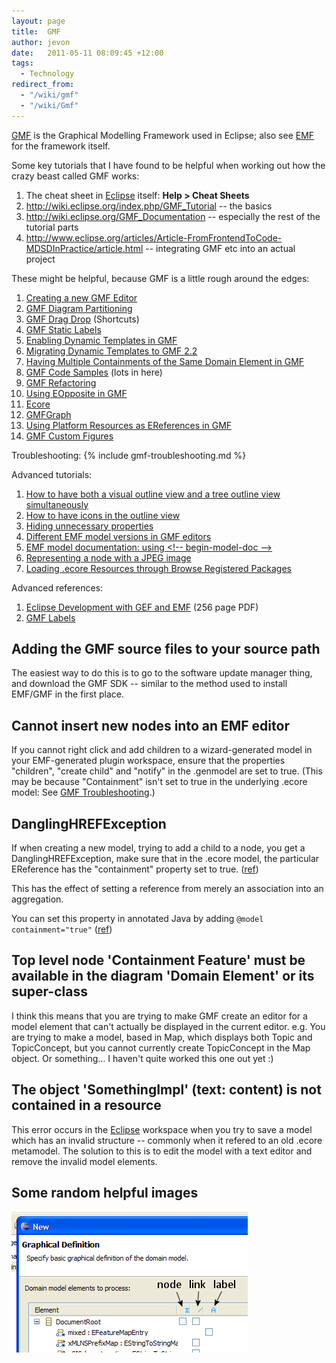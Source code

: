 ```yaml
---
layout: page
title:  GMF
author: jevon
date:   2011-05-11 08:09:45 +12:00
tags:
  - Technology
redirect_from:
  - "/wiki/gmf"
  - "/wiki/Gmf"
---
```


[GMF](gmf.md) is the Graphical Modelling Framework used in Eclipse; also see [EMF](emf.md) for the framework itself.

Some key tutorials that I have found to be helpful when working out how the crazy beast called GMF works:
1. The cheat sheet in [Eclipse](eclipse.md) itself: **Help > Cheat Sheets**
1. http://wiki.eclipse.org/index.php/GMF_Tutorial -- the basics
1. http://wiki.eclipse.org/GMF_Documentation -- especially the rest of the tutorial parts
1. http://www.eclipse.org/articles/Article-FromFrontendToCode-MDSDInPractice/article.html -- integrating GMF etc into an actual project

These might be helpful, because GMF is a little rough around the edges:
1. [Creating a new GMF Editor](creating-a-new-gmf-editor.md)
1. [GMF Diagram Partitioning](gmf-diagram-partitioning.md)
1. [GMF Drag Drop](gmf-drag-drop.md) (Shortcuts)
1. [GMF Static Labels](gmf-static-labels.md)
1. [Enabling Dynamic Templates in GMF](enabling-dynamic-templates-in-gmf.md)
1. [Migrating Dynamic Templates to GMF 2.2](migrating-dynamic-templates-to-gmf-2-2.md)
1. [Having Multiple Containments of the Same Domain Element in GMF](having-multiple-containments-of-the-same-domain-element-in-gmf.md)
1. [GMF Code Samples](gmf-code-samples.md) (lots in here)
1. [GMF Refactoring](gmf-refactoring.md)
1. [Using EOpposite in GMF](using-eopposite-in-gmf.md)
1. [Ecore](ecore.md)
1. [GMFGraph](gmfgraph.md)
1. [Using Platform Resources as EReferences in GMF](using-platform-resources-as-ereferences-in-gmf.md)
1. [GMF Custom Figures](gmf-custom-figures.md)

Troubleshooting:
{% include gmf-troubleshooting.md %}

Advanced tutorials:
1. <a href="http://dev.eclipse.org/newslists/news.eclipse.modeling.gmf/msg02849.html">How to have both a visual outline view and a tree outline view simultaneously</a>
1. <a href="http://dev.eclipse.org/newslists/news.eclipse.modeling.gmf/msg00341.html">How to have icons in the outline view</a>
1. <a href="http://dev.eclipse.org/newslists/news.eclipse.modeling.gmf/msg15217.html">Hiding unnecessary properties</a>
1. <a href="http://dev.eclipse.org/newslists/news.eclipse.modeling.gmf/msg12453.html">Different EMF model versions in GMF editors</a>
1. <a href="http://dev.eclipse.org/newslists/news.eclipse.tools.emf/msg19591.html">EMF model documentation: using &lt;!-- begin-model-doc --&gt;</a>
1. <a href="http://dev.eclipse.org/newslists/news.eclipse.modeling.gmf/msg15911.html">Representing a node with a JPEG image</a>
1. <a href="http://www.eclipse.org/forums/index.php/m/669505/">Loading .ecore Resources through Browse Registered Packages</a>

Advanced references:
1. <a href="http://publib-b.boulder.ibm.com/Redbooks.nsf/RedbookAbstracts/sg246302.html">Eclipse Development with GEF and EMF</a> (256 page PDF)
1. <a href="http://wiki.eclipse.org/GMF_Labels">GMF Labels</a>

## Adding the GMF source files to your source path
The easiest way to do this is to go to the software update manager thing, and download the GMF SDK -- similar to the method used to install EMF/GMF in the first place.

## Cannot insert new nodes into an EMF editor
If you cannot right click and add children to a wizard-generated model in your EMF-generated plugin workspace, ensure that the properties "children", "create child" and "notify" in the .genmodel are set to true. (This may be because "Containment" isn't set to true in the underlying .ecore model: See [GMF Troubleshooting](gmf-troubleshooting.md).)

## DanglingHREFException
If when creating a new model, trying to add a child to a node, you get a DanglingHREFException, make sure that in the .ecore model, the particular EReference has the "containment" property set to true. (<a href="http://dev.eclipse.org/newslists/news.eclipse.tools.emf/msg18498.html">ref</a>)

This has the effect of setting a reference from merely an association into an aggregation.

You can set this property in annotated Java by adding
`@model containment="true"`
(<a href="http://www.persiflage-n-piffle.com/blog/2007/04/emf-containment-behaviour/">ref</a>)

## Top level node 'Containment Feature' must be available in the diagram 'Domain Element' or its super-class
I think this means that you are trying to make GMF create an editor for a model element that can't actually be displayed in the current editor. e.g. You are trying to make a model, based in Map, which displays both Topic and TopicConcept, but you cannot currently create TopicConcept in the Map object. Or something... I haven't quite worked this one out yet :)

## The object 'SomethingImpl' (text: content) is not contained in a resource
This error occurs in the [Eclipse](eclipse.md) workspace when you try to save a model which has an invalid structure -- commonly when it refered to an old .ecore metamodel. The solution to this is to edit the model with a text editor and remove the invalid model elements.

## Some random helpful images
<img src="/img/emf-graphical-definition.png">
